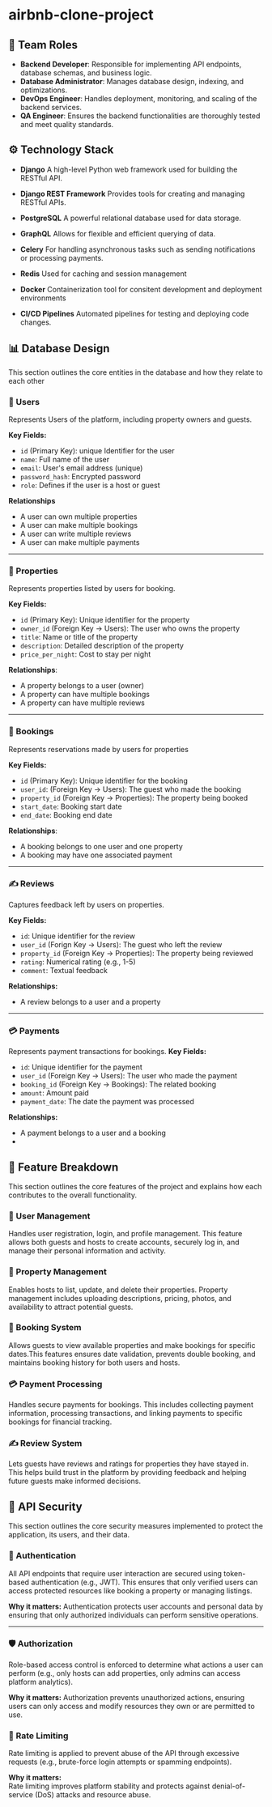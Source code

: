 # airbnb-clone-project

## 👥 Team Roles

- **Backend Developer**: Responsible for implementing API endpoints, database schemas, and business logic.
- **Database Administrator**: Manages database design, indexing, and optimizations.
- **DevOps Engineer**: Handles deployment, monitoring, and scaling of the backend services.
- **QA Engineer**: Ensures the backend functionalities are thoroughly tested and meet quality standards.

## ⚙️ Technology Stack
- **Django**
  A high-level Python web framework used for building the RESTful API.
  
- **Django REST Framework**
  Provides tools for creating and managing RESTful APIs.

- **PostgreSQL**
  A powerful relational database used for data storage.

- **GraphQL**
  Allows for flexible and efficient querying of data.

- **Celery**
  For handling asynchronous tasks such as sending notifications or processing payments.

- **Redis**
  Used for caching and session management

- **Docker**
  Containerization tool for consitent development and deployment environments

- **CI/CD Pipelines**
  Automated pipelines for testing and deploying code changes.

## 📊 Database Design
This section outlines the core entities in the database and how they relate to each other

### 🧑 Users
  Represents Users of the platform, including property owners and guests.
  
  **Key Fields:**
  - `id` (Primary Key): unique Identifier for the user
  - `name`: Full name of the user
  - `email`: User's email address (unique)
  - `password_hash`: Encrypted password
  - `role`: Defines if the user is a host or guest
    
  **Relationships**
  - A user can own multiple properties
  - A user can make multiple bookings
  - A user can write multiple reviews
  - A user can make multiple payments
    
---

### 🏡 Properties
Represents properties listed by users for booking.

**Key Fields:**
- `id` (Primary Key): Unique identifier for the property
- `owner_id` (Foreign Key -> Users): The user who owns the property
- `title`: Name or title of the property
- `description`: Detailed description of the property
- `price_per_night`: Cost to stay per night

**Relationships**:
- A property belongs to a user (owner)
- A property can have multiple bookings
- A property can have multiple reviews

---

### 📅 Bookings
Represents reservations made by users for properties

**Key Fields:**
- `id` (Primary Key): Unique identifier for the booking
- `user_id`: (Foreign Key -> Users): The guest who made the booking
- `property_id` (Foreign Key -> Properties): The property being booked
- `start_date`: Booking start date
- `end_date`: Booking end date

**Relationships**:
- A booking belongs to one user and one property
- A booking may have one associated payment

---

### ✍️ Reviews
Captures feedback left by users on properties.

**Key Fields:**
- `id`: Unique identifier for the review
- `user_id` (Forign Key -> Users): The guest who left the review
- `property_id` (Foreign Key -> Properties): The property being reviewed
- `rating`: Numerical rating (e.g., 1-5)
- `comment`: Textual feedback

**Relationships:**
- A review belongs to a user and a property

---

### 💳 Payments
Represents payment transactions for bookings.
**Key Fields:**
- `id`: Unique identifier for the payment
- `user_id` (Foreign Key -> Users): The user who made the payment
- `booking_id` (Foreign Key -> Bookings): The related booking
- `amount`: Amount paid
- `payment_date`: The date the payment was processed

**Relationships:**
- A payment belongs to a user and a booking
- 

## 🧩 Feature Breakdown

This section outlines the core features of the project and explains how each contributes to the overall functionality.
### 👤 User Management
Handles user registration, login, and profile management. This feature allows both guests and hosts to create accounts, securely log in, and manage their personal information and activity.

### 🏡 Property Management
Enables hosts to list, update, and delete their properties. Property management includes uploading descriptions, pricing, photos, and availability to attract potential guests.

### 📅 Booking System
Allows guests to view available properties and make bookings for specific dates.This features ensures date validation, prevents double booking, and maintains booking history for both users and hosts.

### 💳 Payment Processing
Handles secure payments for bookings. This includes collecting payment information, processing transactions, and linking payments to specific bookings for financial tracking.

### ✍️ Review System
Lets guests have reviews and ratings for properties they have stayed in. This helps build trust in the platform by providing feedback and helping future guests make informed decisions.

## 🔐 API Security

This section outlines the core security measures implemented to protect the application, its users, and their data.

### 🔑 Authentication
All API endpoints that require user interaction are secured using token-based authentication (e.g., JWT). This ensures that only verified users can access protected resources like booking a property or managing listings.

**Why it matters:**
Authentication protects user accounts and personal data by ensuring that only authorized individuals can perform sensitive operations. 

---

### 🛡️ Authorization
Role-based access control is enforced to determine what actions a user can perform (e.g., only hosts can add properties, only admins can access platform analytics).

**Why it matters:**
Authorization prevents unauthorized actions, ensuring users can only access and modify resources they own or are permitted to use.

### 🚫 Rate Limiting
Rate limiting is applied to prevent abuse of the API through excessive requests (e.g., brute-force login attempts or spamming endpoints).

**Why it matters:**  
Rate limiting improves platform stability and protects against denial-of-service (DoS) attacks and resource abuse.
